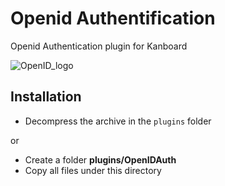 Openid Authentification
=======================
Openid Authentication plugin for Kanboard

![OpenID_logo](https://upload.wikimedia.org/wikipedia/en/thumb/a/a2/OpenID_logo_2.svg/320px-OpenID_logo_2.svg.png)

Installation
------------

- Decompress the archive in the `plugins` folder

or

- Create a folder **plugins/OpenIDAuth**
- Copy all files under this directory
